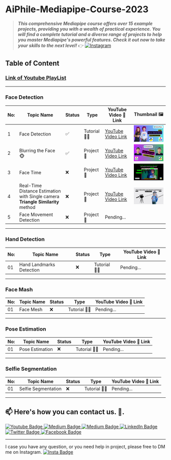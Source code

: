 # AiPhile-Mediapipe-Course-2023
> ***This comprehensive Mediapipe course offers over 15 example projects, providing you with a wealth of practical experience. You will find a complete tutorial and a diverse range of projects to help you master Mediapipe's powerful features. Check it out now to take your skills to the next level!*** 👉   <a href="https://www.youtube.com/c/aiphile"><img alt="Instagram" src="https://img.shields.io/badge/YouTube-red?style=for-the-badge&logo=youtube&logoColor=white"  width="80"> </a> 

## **Table of Content**

### [Link of Youtube PlayList](https://www.youtube.com/watch?v=FsVAvgR9ifY&list=PLJ958Ls6nowW0tgwl1yoL2oF90PeevFvG) 

---
### Face Detection
| No: | Topic Name                                                                       | Status | Type         | YouTube Video 🎥 Link                              | Thumbnail 🖼️                                                                           |
|-----|----------------------------------------------------------------------------------|--------|--------------|----------------------------------------------------|----------------------------------------------------------------------------------------|
| 1   | Face Detection                                                                   | ✅      | Tutorial 👨‍🏫 | [YouTube Video Link](https://youtu.be/FsVAvgR9ifY) | <img src="/Thumbnail_Images/Face_Detection-1.png" width="220px">                       |
| 2   | Blurring the Face 🐵                                                             | ✅      | Project 🚧   | [YouTube Video Link](https://youtu.be/E91EjA4nkKg) | <img src="/Thumbnail_Images/Face_Detection-2.png" width="220px">                       |
| 3   | Face Time                                                                        | ❌      | Project 🚧   | [YouTube Video Link](https://youtu.be/PSnoLNzo-9g) | <img src="/Thumbnail_Images/Face-Time-3.png" width="220px">                            |
| 4   | Real-Time Distance Estimation with Single camera  **Triangle Similarity** method | ❌      | Project 🚧   | [YouTube Video Link](https://youtu.be/B-ziI5Bplug) | <img src="/Thumbnail_Images/Face_Detection_and_Distance_Estimation.png" width="220px"> |
| 5   | Face Movement Detection                                                          | ❌      | Project 🚧   | Pending...                                         |                                                                                        |
---

### Hand Detection
| No: | Topic Name               | Status | Type         | YouTube Video 🎥 Link |
|-----|--------------------------|--------|--------------|-----------------------|
| 01  | Hand Landmarks Detection | ❌      | Tutorial 👨‍🏫 | Pending...            |
---
### Face Mash 
| No: | Topic Name | Status | Type         | YouTube Video 🎥 Link |
|-----|------------|--------|--------------|-----------------------|
| 01  | Face Mesh  | ❌      | Tutorial 👨‍🏫 | Pending...            |
---
### Pose Estimation
| No: | Topic Name      | Status | Type         | YouTube Video 🎥 Link |
|-----|-----------------|--------|--------------|-----------------------|
| 01  | Pose Estimation | ❌      | Tutorial 👨‍🏫 | Pending...            |
---
### Selfie Segmentation 
| No: | Topic Name          | Status | Type         | YouTube Video 🎥 Link |
|-----|---------------------|--------|--------------|-----------------------|
| 01  | Selfie Segmentation | ❌      | Tutorial 👨‍🏫 | Pending...            |

---

## 📫 Here's how you can contact us. :wave:.

 
   <div id="badges">

 <!-- Youtube Badge -->
  <a href="https://www.youtube.com/c/aiphile">
    <img src="https://img.shields.io/badge/YouTube-red?style=for-the-badge&logo=youtube&logoColor=white" alt="Youtube Badge"/>
  </a>

<!-- Instagram Badge  -->
  <a href="https://www.instagram.com/aiphile17">
    <img src="https://img.shields.io/badge/Instagram-purple?style=for-the-badge&logo=Instagram&logoColor=white" alt="Medium Badge"/>

<!-- Medium Badge  -->
  <a href="https://medium.com/@aiphile">
    <img src="https://img.shields.io/badge/Medium-black?style=for-the-badge&logo=Medium&logoColor=white" alt="Medium Badge"/>
  </a>

<!-- LinkedIn Badge -->
  <a href="https://www.linkedin.com/company/aiphile">
    <img src="https://img.shields.io/badge/LinkedIn-blue?style=for-the-badge&logo=linkedin&logoColor=white" alt="LinkedIn Badge"/>
  </a>

  <!-- Twitter Badge  -->
  <a href="https://twitter.com/ai_phile">
    <img src="https://img.shields.io/badge/Twitter-blue?style=for-the-badge&logo=twitter&logoColor=white" alt="Twitter Badge"/>
  </a>

  <!-- Face book badge  --> 
  <a href="https://web.facebook.com/AIPhile17">
    <img src="https://img.shields.io/badge/Facebook-blue?style=for-the-badge&logo=Facebook&logoColor=white" alt="Facebook Badge"/>
  </a> 
 
</div>

---
I case you have any question, or you need help in project, please free to  DM me on Instagram.   <a href="https://www.instagram.com/aiphile17">
    <img src="https://img.shields.io/badge/Instagram-purple?style=for-the-badge&logo=Instagram&logoColor=white" height=20  alt="Insta Badge"/>
